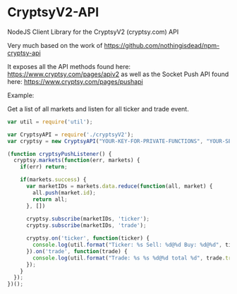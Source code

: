 # CryptsyV2-API
NodeJS Client Library for the CryptsyV2 (cryptsy.com) API

Very much based on the work of https://github.com/nothingisdead/npm-cryptsy-api

It exposes all the API methods found here: https://www.cryptsy.com/pages/apiv2
as well as the Socket Push API found here: https://www.cryptsy.com/pages/pushapi

Example:

Get a list of all markets and listen for all ticker and trade event.

```javascript
var util = require('util');

var CryptsyAPI = require('./cryptsyV2');
var cryptsy = new CryptsyAPI("YOUR-KEY-FOR-PRIVATE-FUNCTIONS", "YOUR-SECRET-FOR-PRIVATE-FUNCTIONS");

(function cryptsyPushListener() {
  cryptsy.markets(function(err, markets) {
    if(err) return;

    if(markets.success) {
      var marketIDs = markets.data.reduce(function(all, market) {
        all.push(market.id);
        return all;
      }, [])
      
      cryptsy.subscribe(marketIDs, 'ticker');
      cryptsy.subscribe(marketIDs, 'trade');

      cryptsy.on('ticker', function(ticker) {
        console.log(util.format("Ticker: %s Sell: %d@%d Buy: %d@%d", ticker.trade.marketid, ticker.trade.topsell.quantity, ticker.trade.topsell.price, ticker.trade.topbuy.quantity, ticker.trade.topbuy.price))
      }).on('trade', function(trade) {
        console.log(util.format("Trade: %s %s %d@%d total %d", trade.trade.marketid, trade.trade.type, trade.trade.quantity, trade.trade.price, trade.trade.total))
      });
    }
  });
})();
```
